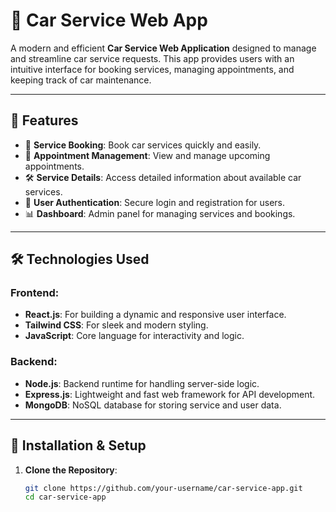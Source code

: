 # 🚗 Car Service Web App

A modern and efficient **Car Service Web Application** designed to manage and streamline car service requests. This app provides users with an intuitive interface for booking services, managing appointments, and keeping track of car maintenance.

---

## 🌟 Features

- 🔧 **Service Booking**: Book car services quickly and easily.
- 📅 **Appointment Management**: View and manage upcoming appointments.
- 🛠️ **Service Details**: Access detailed information about available car services.
- 👤 **User Authentication**: Secure login and registration for users.
- 📊 **Dashboard**: Admin panel for managing services and bookings.

---

## 🛠️ Technologies Used

### Frontend:
- **React.js**: For building a dynamic and responsive user interface.
- **Tailwind CSS**: For sleek and modern styling.
- **JavaScript**: Core language for interactivity and logic.

### Backend:
- **Node.js**: Backend runtime for handling server-side logic.
- **Express.js**: Lightweight and fast web framework for API development.
- **MongoDB**: NoSQL database for storing service and user data.

---

## 🚀 Installation & Setup

1. **Clone the Repository**:
   ```bash
   git clone https://github.com/your-username/car-service-app.git
   cd car-service-app
